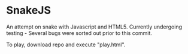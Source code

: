 # SnakeJS

An attempt on snake with Javascript and HTML5. Currently undergoing testing - Several bugs were sorted out prior to this commit.

To play, download repo and execute "play.html".
